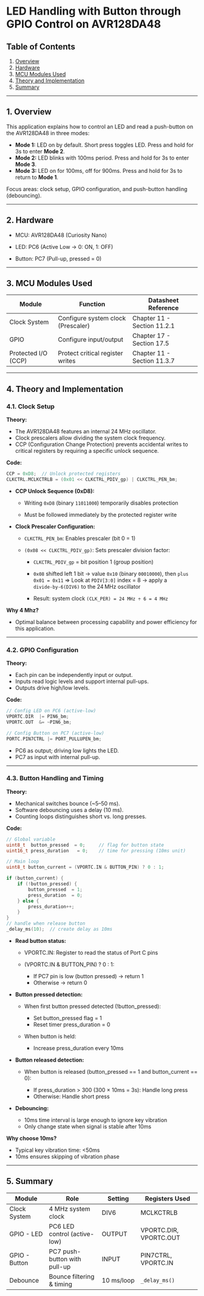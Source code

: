 # LED Handling with Button through GPIO Control on AVR128DA48 

## Table of Contents

1. [Overview](#overview)
2. [Hardware](#hardware)
3. [MCU Modules Used](#mcu-modules-used)
4. [Theory and Implementation](#theory-and-implementation)
5. [Summary](#Summary)
---

## 1. Overview

This application explains how to control an LED and read a push-button on the AVR128DA48 in three modes:

* **Mode 1:** LED on by default. Short press toggles LED. Press and hold for 3s to enter  **Mode 2**.
* **Mode 2:** LED blinks with 100ms period. Press and hold for 3s to enter **Mode 3**.
* **Mode 3:** LED on for 100ms, off for 900ms. Press and hold for 3s to return to **Mode 1**.

Focus areas: clock setup, GPIO configuration, and push-button handling (debouncing).

---

## 2. Hardware
- MCU: AVR128DA48 (Curiosity Nano)

- LED: PC6 (Active Low -> 0: ON, 1: OFF)

- Button: PC7 (Pull-up, pressed = 0)
---

## 3. MCU Modules Used

| Module              | Function                           | Datasheet Reference |
| ------------------- | ---------------------------------- | ------------------- |
| Clock System        | Configure system clock (Prescaler) | Chapter 11 - Section 11.2.1          |
| GPIO                | Configure input/output             | Chapter 17 - Section 17.5          |
| Protected I/O (CCP) | Protect critical register writes   | Chapter 11 - Section 11.3.7         |

---

## 4. Theory and Implementation

### 4.1. Clock Setup

**Theory:**

* The AVR128DA48 features an internal 24 MHz oscillator.
* Clock prescalers allow dividing the system clock frequency.
* CCP (Configuration Change Protection) prevents accidental writes to critical registers by requiring a specific unlock sequence.

**Code:**

```c
CCP = 0xD8;  // Unlock protected registers
CLKCTRL.MCLKCTRLB = (0x01 << CLKCTRL_PDIV_gp) | CLKCTRL_PEN_bm;
```

* **CCP Unlock Sequence (0xD8):**
    - Writing `0xD8` (binary `11011000`) temporarily disables protection

    - Must be followed immediately by the protected register write

* **Clock Prescaler Configuration:**

    - `CLKCTRL_PEN_bm`: Enables prescaler (bit 0 = 1)

    - `(0x08 << CLKCTRL_PDIV_gp)`: Sets prescaler division factor:

        - `CLKCTRL_PDIV_gp` = bit position 1 (group position)

        - `0x08` shifted left 1 bit -> value `0x10` (binary `00010000`), then `plus 0x01 = 0x11` => Look at `PDIV[3:0]` index = 8 -> apply a `divide‑by‑6(DIV6)` to the 24 MHz oscillator
        - Result: system clock `(CLK_PER) = 24 MHz ÷ 6 = 4 MHz`

**Why 4 Mhz?** 
- Optimal balance between processing capability and power efficiency for this application.
---

### 4.2. GPIO Configuration

**Theory:**

* Each pin can be independently input or output.
* Inputs read logic levels and support internal pull-ups.
* Outputs drive high/low levels.

**Code:**

```c
// Config LED on PC6 (active-low)
VPORTC.DIR  |= PIN6_bm;
VPORTC.OUT  &= ~PIN6_bm;

// Config Button on PC7 (active-low)
PORTC.PIN7CTRL |= PORT_PULLUPEN_bm;
```

* PC6 as output; driving low lights the LED.
* PC7 as input with internal pull-up.

---

### 4.3. Button Handling and Timing

**Theory:**

* Mechanical switches bounce (\~5–50 ms).
* Software debouncing uses a delay (10 ms).
* Counting loops distinguishes short vs. long presses.

**Code:**

```c
// Global variable
uint8_t  button_pressed  = 0;     // flag for button state
uint16_t press_duration   = 0;    // time for pressing (10ms unit)

// Main loop
uint8_t button_current = (VPORTC.IN & BUTTON_PIN) ? 0 : 1;

if (button_current) {
    if (!button_pressed) {
        button_pressed  = 1;
        press_duration  = 0;
    } else {
        press_duration++;
    }
}
// handle when release button
_delay_ms(10);  // create delay as 10ms
```

* **Read button status:**

  * VPORTC.IN: Register to read the status of Port C pins
  * (VPORTC.IN & BUTTON_PIN) ? 0 : 1:

    * If PC7 pin is low (button pressed) -> return 1
    * Otherwise -> return 0
* **Button pressed detection:**

  * When first button pressed detected (!button_pressed):

    * Set button_pressed flag = 1
    * Reset timer press_duration = 0
  * When button is held:

    * Increase press_duration every 10ms
* **Button released detection:**

  * When button is released (button_pressed == 1 and button_current == 0):

    * If press_duration > 300 (300 × 10ms = 3s): Handle long press
    * Otherwise: Handle short press
* **Debouncing:**

  * 10ms time interval is large enough to ignore key vibration
  * Only change state when signal is stable after 10ms

**Why choose 10ms?**
  * Typical key vibration time: <50ms
  * 10ms ensures skipping of vibration phase

---

## 5. Summary 

| Module        | Role                         | Setting    | Registers Used         |
| ------------- | ---------------------------- | ---------- | ---------------------- |
| Clock System  | 4 MHz system clock           | DIV6       | MCLKCTRLB              |
| GPIO - LED    | PC6 LED control (active-low) | OUTPUT     | VPORTC.DIR, VPORTC.OUT |
| GPIO - Button | PC7 push-button with pull-up | INPUT      | PIN7CTRL, VPORTC.IN    |
| Debounce      | Bounce filtering & timing    | 10 ms/loop | `_delay_ms()`          |
